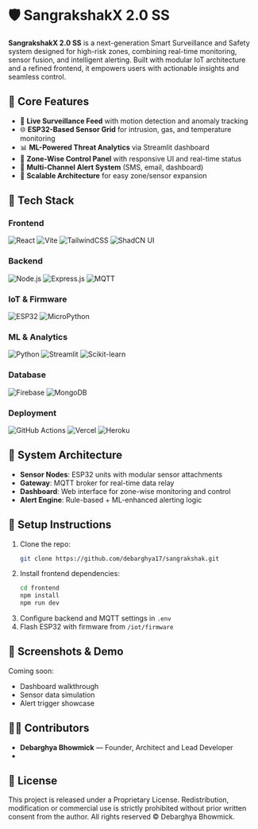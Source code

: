 # 🛡️ SangrakshakX 2.0 SS

**SangrakshakX 2.0 SS** is a next-generation Smart Surveillance and Safety system designed for high-risk zones, combining real-time monitoring, sensor fusion, and intelligent alerting. Built with modular IoT architecture and a refined frontend, it empowers users with actionable insights and seamless control.

## 🚀 Core Features

- 🎥 **Live Surveillance Feed** with motion detection and anomaly tracking
- 🌐 **ESP32-Based Sensor Grid** for intrusion, gas, and temperature monitoring
- 📊 **ML-Powered Threat Analytics** via Streamlit dashboard
- 🧭 **Zone-Wise Control Panel** with responsive UI and real-time status
- 🔔 **Multi-Channel Alert System** (SMS, email, dashboard)
- 🧱 **Scalable Architecture** for easy zone/sensor expansion

## 🧩 Tech Stack

### Frontend  
![React](https://img.shields.io/badge/React-20232A?style=for-the-badge&logo=react&logoColor=61DAFB)
![Vite](https://img.shields.io/badge/Vite-646CFF?style=for-the-badge&logo=vite&logoColor=white)
![TailwindCSS](https://img.shields.io/badge/TailwindCSS-06B6D4?style=for-the-badge&logo=tailwindcss&logoColor=white)
![ShadCN UI](https://img.shields.io/badge/ShadCN_UI-000000?style=for-the-badge&logo=vercel&logoColor=white)

### Backend  
![Node.js](https://img.shields.io/badge/Node.js-339933?style=for-the-badge&logo=node.js&logoColor=white)
![Express.js](https://img.shields.io/badge/Express.js-000000?style=for-the-badge&logo=express&logoColor=white)
![MQTT](https://img.shields.io/badge/MQTT-FF9800?style=for-the-badge&logo=eclipse-mosquitto&logoColor=white)

### IoT & Firmware  
![ESP32](https://img.shields.io/badge/ESP32-FFDD00?style=for-the-badge&logo=espressif&logoColor=black)
![MicroPython](https://img.shields.io/badge/MicroPython-FFD43B?style=for-the-badge&logo=python&logoColor=black)

### ML & Analytics  
![Python](https://img.shields.io/badge/Python-3776AB?style=for-the-badge&logo=python&logoColor=white)
![Streamlit](https://img.shields.io/badge/Streamlit-FF4B4B?style=for-the-badge&logo=streamlit&logoColor=white)
![Scikit-learn](https://img.shields.io/badge/Scikit--learn-F7931E?style=for-the-badge&logo=scikit-learn&logoColor=white)

### Database  
![Firebase](https://img.shields.io/badge/Firebase-FFCA28?style=for-the-badge&logo=firebase&logoColor=black)
![MongoDB](https://img.shields.io/badge/MongoDB-47A248?style=for-the-badge&logo=mongodb&logoColor=white)

### Deployment  
![GitHub Actions](https://img.shields.io/badge/GitHub_Actions-2088FF?style=for-the-badge&logo=github-actions&logoColor=white)
![Vercel](https://img.shields.io/badge/Vercel-000000?style=for-the-badge&logo=vercel&logoColor=white)
![Heroku](https://img.shields.io/badge/Heroku-430098?style=for-the-badge&logo=heroku&logoColor=white)

## 📐 System Architecture

- **Sensor Nodes**: ESP32 units with modular sensor attachments
- **Gateway**: MQTT broker for real-time data relay
- **Dashboard**: Web interface for zone-wise monitoring and control
- **Alert Engine**: Rule-based + ML-enhanced alerting logic

## 🧪 Setup Instructions

1. Clone the repo:
   ```bash
   git clone https://github.com/debarghya17/sangrakshak.git
   ```
2. Install frontend dependencies:
   ```bash
   cd frontend
   npm install
   npm run dev
   ```
3. Configure backend and MQTT settings in `.env`
4. Flash ESP32 with firmware from `/iot/firmware`

## 📸 Screenshots & Demo

Coming soon:
- Dashboard walkthrough
- Sensor data simulation
- Alert trigger showcase

## 👨‍💻 Contributors

- **Debarghya Bhowmick** — Founder, Architect and Lead Developer  
- 

## 📜 License

This project is released under a Proprietary License. Redistribution, modification or commercial use is strictly prohibited without prior written consent from the author. All rights reserved © Debarghya Bhowmick.
